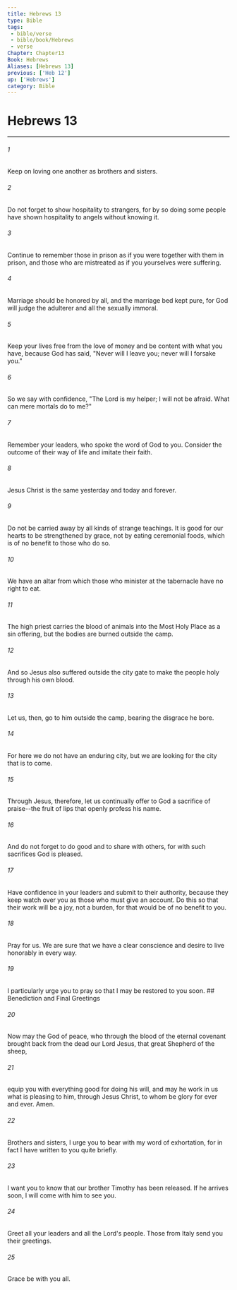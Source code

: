 ```yaml
---
title: Hebrews 13
type: Bible
tags:
 - bible/verse
 - bible/book/Hebrews
 - verse
Chapter: Chapter13
Book: Hebrews
Aliases: [Hebrews 13]
previous: ['Heb 12']
up: ['Hebrews']
category: Bible
---
```

# Hebrews 13

***


###### 1 
Keep on loving one another as brothers and sisters. 

###### 2 
Do not forget to show hospitality to strangers, for by so doing some people have shown hospitality to angels without knowing it. 

###### 3 
Continue to remember those in prison as if you were together with them in prison, and those who are mistreated as if you yourselves were suffering. 

###### 4 
Marriage should be honored by all, and the marriage bed kept pure, for God will judge the adulterer and all the sexually immoral. 

###### 5 
Keep your lives free from the love of money and be content with what you have, because God has said, "Never will I leave you; never will I forsake you." 

###### 6 
So we say with confidence, "The Lord is my helper; I will not be afraid. What can mere mortals do to me?" 

###### 7 
Remember your leaders, who spoke the word of God to you. Consider the outcome of their way of life and imitate their faith. 

###### 8 
Jesus Christ is the same yesterday and today and forever. 

###### 9 
Do not be carried away by all kinds of strange teachings. It is good for our hearts to be strengthened by grace, not by eating ceremonial foods, which is of no benefit to those who do so. 

###### 10 
We have an altar from which those who minister at the tabernacle have no right to eat. 

###### 11 
The high priest carries the blood of animals into the Most Holy Place as a sin offering, but the bodies are burned outside the camp. 

###### 12 
And so Jesus also suffered outside the city gate to make the people holy through his own blood. 

###### 13 
Let us, then, go to him outside the camp, bearing the disgrace he bore. 

###### 14 
For here we do not have an enduring city, but we are looking for the city that is to come. 

###### 15 
Through Jesus, therefore, let us continually offer to God a sacrifice of praise--the fruit of lips that openly profess his name. 

###### 16 
And do not forget to do good and to share with others, for with such sacrifices God is pleased. 

###### 17 
Have confidence in your leaders and submit to their authority, because they keep watch over you as those who must give an account. Do this so that their work will be a joy, not a burden, for that would be of no benefit to you. 

###### 18 
Pray for us. We are sure that we have a clear conscience and desire to live honorably in every way. 

###### 19 
I particularly urge you to pray so that I may be restored to you soon. ## Benediction and Final Greetings 

###### 20 
Now may the God of peace, who through the blood of the eternal covenant brought back from the dead our Lord Jesus, that great Shepherd of the sheep, 

###### 21 
equip you with everything good for doing his will, and may he work in us what is pleasing to him, through Jesus Christ, to whom be glory for ever and ever. Amen. 

###### 22 
Brothers and sisters, I urge you to bear with my word of exhortation, for in fact I have written to you quite briefly. 

###### 23 
I want you to know that our brother Timothy has been released. If he arrives soon, I will come with him to see you. 

###### 24 
Greet all your leaders and all the Lord's people. Those from Italy send you their greetings. 

###### 25 
Grace be with you all. 

